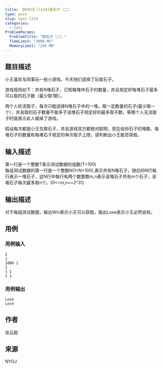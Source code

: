 ```yaml
---
title: 【NYOJ】[1134]取石子（二）
type: post
slug: nyoj-1134
categories:
  - nyoj
ProblemParams:
  ProblemTitle: "取石子（二）"
  TimeLimit: "3000 MS"
  MemoryLimit: "256 MB"
---
```


## 题目描述

小王喜欢与同事玩一些小游戏，今天他们选择了玩取石子。

游戏规则如下：共有N堆石子，已知每堆中石子的数量，并且规定好每堆石子最多可以取的石子数（最少取1颗）。

两个人轮流取子，每次只能选择N堆石子中的一堆，取一定数量的石子(最少取一个），并且取的石子数量不能多于该堆石子规定好的最多取子数，等哪个人无法取子时就表示此人输掉了游戏。

假设每次都是小王先取石子，并且游戏双方都绝对聪明，现在给你石子的堆数、每堆石子的数量和每堆石子规定的单次取子上限，请判断出小王能否获胜。

## 输入描述

第一行是一个整数T表示测试数据的组数(T<100)  
每组测试数据的第一行是一个整数N(1<N<100),表示共有N堆石子，随后的N行每行表示一堆石子，这N行中每行有两个数整数m,n表示该堆石子共有m个石子，该堆石子每次最多取n个。(0<=m,n<=2^31)

## 输出描述

对于每组测试数据，输出Win表示小王可以获胜，输出Lose表示小王必然会败。

## 用例

### 用例输入

```
2
1
1000 1
2
1 1
1 1
```
  

### 用例输出

```
Lose
Lose
```

## 作者

张云聪

## 来源

NYOJ
